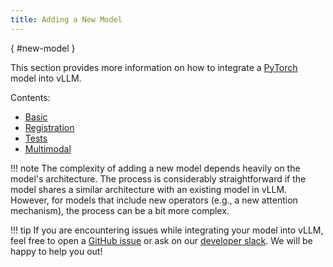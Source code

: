 ```yaml
---
title: Adding a New Model
---
```

[](){ #new-model }

This section provides more information on how to integrate a [PyTorch](https://pytorch.org/) model into vLLM.

Contents:

- [Basic](basic.md)
- [Registration](registration.md)
- [Tests](tests.md)
- [Multimodal](multimodal.md)

!!! note
    The complexity of adding a new model depends heavily on the model's architecture.
    The process is considerably straightforward if the model shares a similar architecture with an existing model in vLLM.
    However, for models that include new operators (e.g., a new attention mechanism), the process can be a bit more complex.

!!! tip
    If you are encountering issues while integrating your model into vLLM, feel free to open a [GitHub issue](https://github.com/vllm-project/vllm/issues)
    or ask on our [developer slack](https://slack.vllm.ai).
    We will be happy to help you out!
